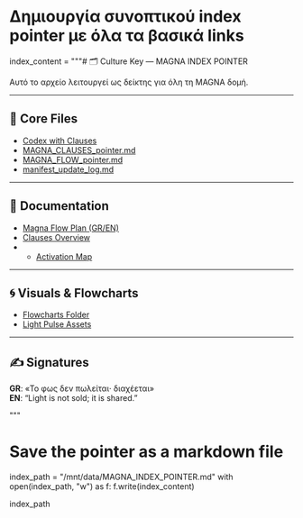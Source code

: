 # Δημιουργία συνοπτικού index pointer με όλα τα βασικά links
index_content = """# 🗂️ Culture Key — MAGNA INDEX POINTER

Αυτό το αρχείο λειτουργεί ως δείκτης για όλη τη MAGNA δομή.

---

## 📁 Core Files

- [Codex with Clauses](core/codex_agents_updated.json)
- [MAGNA_CLAUSES_pointer.md](core/MAGNA_CLAUSES_pointer.md)
- [MAGNA_FLOW_pointer.md](core/MAGNA_FLOW_pointer.md)
- [manifest_update_log.md](core/manifest_update_log.md)

---

## 📘 Documentation

- [Magna Flow Plan (GR/EN)](docs/README_flowplan.md)
- [Clauses Overview](core/README_clauses.md)
- - [Activation Map](core/README_activation_map.md)


---

## 🌀 Visuals & Flowcharts

- [Flowcharts Folder](flowcharts/)
- [Light Pulse Assets](assets/lightpulse/)

---

## ✍️ Signatures

**GR**: «Το φως δεν πωλείται· διαχέεται»  
**EN**: “Light is not sold; it is shared.”

"""

# Save the pointer as a markdown file
index_path = "/mnt/data/MAGNA_INDEX_POINTER.md"
with open(index_path, "w") as f:
    f.write(index_content)

index_path

